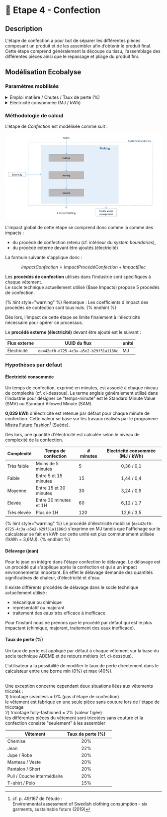 # 👗 Etape 4 - Confection

## Description

L'étape de confection a pour but de séparer les différentes pièces composant un produit et de les assembler afin d’obtenir le produit final. Cette étape comprend généralement la découpe du tissu, l'assemblage des différentes pièces ainsi que le repassage et pliage du produit fini.

## Modélisation Ecobalyse

### Paramètres mobilisés

<details>

<summary>Emploi matière / Chutes / Taux de perte (%)</summary>

Un taux de perte par défaut est appliqué par type de vêtement.&#x20;

Plus cette valeur est élevée, plus la quantité d'étoffe à produire est élevée.&#x20;

L'utilisateur a la possibilité de modifier ce paramètre dans le calculateur.\


Cf. l'[Explorateur](https://ecobalyse.beta.gouv.fr/#/explore/textile/products) pour les valeurs par défaut.

</details>

<details>

<summary>Electricité consommée  (MJ / kWh)</summary>

Une quantité d'électricité à mobiliser pour actionner le procédé de confection est appliquée par défaut. Cette valeur est définie selon le niveau de complexité de confection associé au vêtement.&#x20;

Cinq options sont possibles :&#x20;

* Très simple (moins de 5 minutes)
* Simple (entre 5 et 15 minutes)
* Moyen (entre 15 et 30 minutes)
* Complexe (entre 30 minutes et 1H)
* Très complexe (plus de 1H)

L'utilisateur a la possibilité de modifier ce paramètre dans le calculateur.&#x20;



Cf. la section _Hypothèses par défaut_ pour plus d'info.

Cf. l'[Explorateur](https://ecobalyse.beta.gouv.fr/#/explore/textile/products) pour les valeurs par défaut.

</details>

### Méthodologie de calcul

L'étape de _Confection_ est modélisée comme suit :

![](<../../.gitbook/assets/Confection (1).PNG>)

L'impact global de cette étape se comprend donc comme la somme des impacts :&#x20;

* du procédé de confection retenu (cf. intérieur du _system boundaries_),
* du procédé externe devant être ajoutés (électricité)

La formule suivante s'applique donc :

$$
ImpactConfection = ImpactProcédéConfection + ImpactElec
$$

Les **procédés de confection** utilisés dans l'industrie sont spécifiques à chaque vêtement. \
Le socle technique actuellement utilisé (Base Impacts) propose 5 procédés de confection.&#x20;

{% hint style="warning" %}
Remarque : Les coefficients d'impact des procédés de confection sont tous nuls.&#x20;
{% endhint %}

Dès lors, l'impact de cette étape se limite finalement à l'électricité nécessaire pour opérer ce processus.&#x20;

Le **procédé externe (électricité)** devant être ajouté est le suivant :

| Flux externe | UUID du flux                           | unité |
| ------------ | -------------------------------------- | ----- |
| Électricité  | `de442ef0-d725-4c3a-a5e2-b29f51a1186c` | MJ    |

### Hypothèses par défaut&#x20;

#### Électricité consommée

Un temps de confection, exprimé en minutes, est associé à chaque niveau de complexité (cf. ci-dessous). Le terme anglais généralement utilisé dans l'industrie pour désigner ce "temps-minute" est le Standard Minute Value (SMV) ou Standard Allowed Minute (SAM).

**0,029 kWh** d'électricité est retenue par défaut pour chaque minute de confection. Cette valeur se base sur les travaux réalisés par le programme [Mistra Future Fashion](#user-content-fn-1)[^1] (Suède). &#x20;

Dès lors, une quantité d'électricité est calculée selon le niveau de complexité de la confection.

| Complexité  | Temps de confection    | # minutes | Electricité consommée (MJ / kWh) |
| ----------- | ---------------------- | --------- | :------------------------------: |
| Très faible | Moins de 5 minutes     | 5         |            0,36 / 0,1            |
| Faible      | Entre 5 et 15 minutes  | 15        |            1,44 / 0,4            |
| Moyenne     | Entre 15 et 30 minutes | 30        |            3,24 / 0,9            |
| Elevée      | Entre 30 minutes et 1H | 60        |            6,12 / 1,7            |
| Très élevée | Plus de 1H             | 120       |            12,6 / 3,5            |

{% hint style="warning" %}
Le procédé d'électricité mobilisé  (`de442ef0-d725-4c3a-a5e2-b29f51a1186c`) s'exprime en MJ tandis que l'affichage sur le calculateur se fait en kWh car cette unité est plus communément utilisée (1kWh = 3,6MJ).
{% endhint %}

#### Délavage (jean)&#x20;

Pour le jean on intègre dans l'étape confection le délavage. Le délavage est un procédé qui s'applique après la confection et qui a un impact environnemental important. En effet le délavage demande des quantités significatives de chaleur, d'électricité et d'eau.

Il existe différents procédés de délavage dans le socle technique actuellement utilisé :

* mécanique ou chimique
* représentatif ou majorant
* traitement des eaux très efficace à inefficace

Pour l'instant nous ne prenons que le procédé par défaut qui est le plus impactant (chimique, majorant, traitement des eaux inefficace).

#### Taux de perte (%)&#x20;

Un taux de perte est appliqué par défaut à chaque vêtement sur la base du socle technique ADEME et de retours métiers (cf. ci-dessous).

L'utilisateur a la possibilité de modifier le taux de perte directement dans le calculateur entre une borne min (0%) et max (40%).

\
Une exception concerne cependant deux situations liées aux vêtements tricotés : \
1\) tricotage seamless = 0% (pas d'étape de confection) \
le vêtement est fabriqué en une seule pièce sans couture lors de l'étape de tricotage\
2\) tricotage fully-fashioned = 2% (valeur figée) \
les différentes pièces du vêtement sont tricotées sans couture et la confection consiste "seulement" à les assembler

<table><thead><tr><th>Vêtement</th><th align="center">Taux de perte (%)</th><th data-hidden></th></tr></thead><tbody><tr><td>Chemise</td><td align="center">20%</td><td></td></tr><tr><td>Jean</td><td align="center">22%</td><td></td></tr><tr><td>Jupe / Robe</td><td align="center">20%</td><td></td></tr><tr><td>Manteau / Veste</td><td align="center">20%</td><td></td></tr><tr><td>Pantalon / Short </td><td align="center">20%</td><td></td></tr><tr><td>Pull / Couche intermédiaire</td><td align="center">20%</td><td></td></tr><tr><td>T-shirt / Polo</td><td align="center">15%</td><td></td></tr></tbody></table>

[^1]: cf. p. 49/167 de l'étude : \
    Environmental assessment of Swedish clothing consumption - six garments, sustainable futurs (2019)
